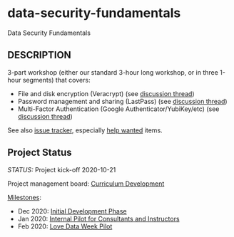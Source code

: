# data-security-fundamentals
Data Security Fundamentals

## DESCRIPTION

3-part workshop (either our standard 3-hour long workshop, or in three 1-hour segments) that covers:
- File and disk encryption (Veracrypt) (see [discussion thread](https://github.com/dlab-berkeley/data-security-fundamentals/issues/9))
- Password management and sharing (LastPass) (see [discussion thread](https://github.com/dlab-berkeley/data-security-fundamentals/issues/10))
- Multi-Factor Authentication (Google Authenticator/YubiKey/etc) (see [discussion thread](https://github.com/dlab-berkeley/data-security-fundamentals/issues/11))

See also [issue tracker](https://github.com/dlab-berkeley/data-security-fundamentals/issues), especially [help wanted](https://github.com/dlab-berkeley/data-security-fundamentals/issues?q=is%3Aissue+is%3Aopen+label%3A%22help+wanted%22) items.

## Project Status

*STATUS:* Project kick-off 2020-10-21

Project management board: [Curriculum Development](https://github.com/dlab-berkeley/data-security-fundamentals/projects/1)

[Milestones](https://github.com/dlab-berkeley/data-security-fundamentals/milestones?direction=asc&sort=due_date&state=open):
- Dec 2020: [Initial Development Phase](https://github.com/dlab-berkeley/data-security-fundamentals/milestone/1)
- Jan 2020: [Internal Pilot for Consultants and Instructors](https://github.com/dlab-berkeley/data-security-fundamentals/milestone/2)
- Feb 2020: [Love Data Week Pilot](https://github.com/dlab-berkeley/data-security-fundamentals/milestone/3)
